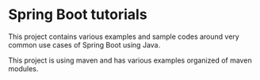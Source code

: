 # Spring Boot tutorials

This project contains various examples and sample codes around very common use cases of Spring Boot using Java.

This project is using maven and has various examples organized of maven modules. 


